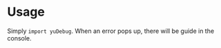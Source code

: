 # Usage
Simply <code>import yuDebug</code>. When an error pops up, there will be guide in the console.